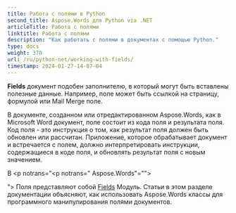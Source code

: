 ```yaml
---
title: Работа с полями в Python
second_title: Aspose.Words для Python via .NET
articleTitle: Работа с полями
linktitle: Работа с полями
description: "Как работать с полями в документах с помощью Python."
type: docs
weight: 370
url: /ru/python-net/working-with-fields/
timestamp: 2024-01-27-14-07-04
---
```


**Fields** документ подобен заполнителю, в который могут быть вставлены полезные данные. Например, поле может быть ссылкой на страницу, формулой или Mail Merge поле.

В документе, созданном или отредактированном Aspose.Words, как в Microsoft Word документ, поле состоит из кода поля и результата поля. Код поля - это инструкция о том, как результат поля должен быть обновлен или рассчитан. Приложение, которое обрабатывает документ и встречается с полем, должно интерпретировать инструкции, содержащиеся в коде поля, и обновлять результат поля с новым значением.

В <p notrans="<p notrans=" Aspose.Words"=""></p>"> Поля представляют собой [Fields](https://reference.aspose.com/words/python-net/aspose.words.fields/) Модуль. Статьи в этом разделе документации объясняют, как использовать Aspose.Words классы для программного манипулирования полями документов.
